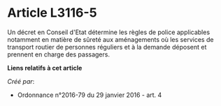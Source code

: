 # Article L3116-5

Un décret en Conseil d'Etat détermine les règles de police applicables notamment en matière de sûreté aux aménagements où les
services de transport routier de personnes réguliers et à la demande déposent et prennent en charge des passagers.

**Liens relatifs à cet article**

_Créé par_:

  - Ordonnance n°2016-79 du 29 janvier 2016 - art. 4

